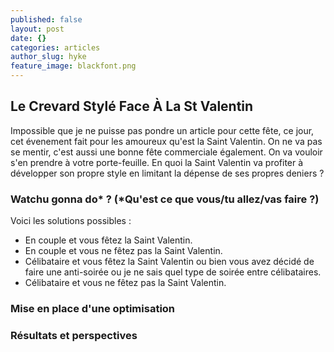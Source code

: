 ```yaml
---
published: false
layout: post
date: {}
categories: articles
author_slug: hyke
feature_image: blackfont.png
---
```

## Le Crevard Stylé Face À La St Valentin

Impossible que je ne puisse pas pondre un article pour cette fête, ce jour, cet évenement fait pour les amoureux qu'est la Saint Valentin. On ne va pas se mentir, c'est aussi une bonne fête commerciale également. On va vouloir s'en prendre à votre porte-feuille. En quoi la Saint Valentin va profiter à développer son propre style en limitant la dépense de ses propres deniers ?

### Watchu gonna do* ? (*Qu'est ce que vous/tu allez/vas faire ?)

Voici les solutions possibles :

* En couple et vous fêtez la Saint Valentin.
* En couple et vous ne fêtez pas la Saint Valentin.
* Célibataire et vous fêtez la Saint Valentin ou bien vous avez décidé de faire une anti-soirée ou je ne sais quel type de soirée entre célibataires.
* Célibataire et vous ne fêtez pas la Saint Valentin.

### Mise en place d'une optimisation

### Résultats et perspectives
